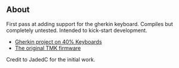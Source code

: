 
About
------

First pass at adding support for the gherkin keyboard. Compiles but completely
untested. Intended to kick-start development.

* [Gherkin project on 40% Keyboards](http://www.40percent.club/2016/11/gherkin.html)
* [The original TMK firmware](https://github.com/di0ib/tmk_keyboard/tree/master/keyboard/gherkin)

Credit to JadedC for the initial work.

